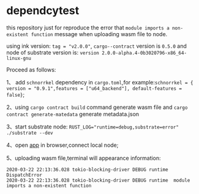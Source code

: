 # dependcytest
 
this repository just for reproduce the error  that  `module imports a non-existent function` message when uploading wasm file to node.

using  ink version: `tag = "v2.0.0"`, `cargo--contract` version is `0.5.0` and node of substrate version is:  `version 2.0.0-alpha.4-0b3020796-x86_64-linux-gnu`

Proceed as follows:

1、 add `schnorrkel` dependency in `cargo.toml`,for example:`schnorrkel = { version = "0.9.1",features = ["u64_backend"], default-features = false}`;

2、using `cargo contract build`  command generate wasm file and `cargo contract generate-matedata` generate metadata.json

3、start substrate node: `RUST_LOG="runtime=debug,substrate=error" ./substrate --dev`

4、open [app](https://polkadot.js.org/apps) in browser,connect local node;

5、uploading wasm file,terminal will appearance information:

```
2020-03-22 22:13:36.028 tokio-blocking-driver DEBUG runtime  DispatchError
2020-03-22 22:13:36.028 tokio-blocking-driver DEBUG runtime  module imports a non-existent function
```



